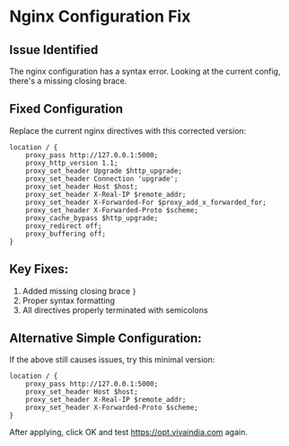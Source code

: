 # Nginx Configuration Fix

## Issue Identified
The nginx configuration has a syntax error. Looking at the current config, there's a missing closing brace.

## Fixed Configuration
Replace the current nginx directives with this corrected version:

```nginx
location / {
    proxy_pass http://127.0.0.1:5000;
    proxy_http_version 1.1;
    proxy_set_header Upgrade $http_upgrade;
    proxy_set_header Connection 'upgrade';
    proxy_set_header Host $host;
    proxy_set_header X-Real-IP $remote_addr;
    proxy_set_header X-Forwarded-For $proxy_add_x_forwarded_for;
    proxy_set_header X-Forwarded-Proto $scheme;
    proxy_cache_bypass $http_upgrade;
    proxy_redirect off;
    proxy_buffering off;
}
```

## Key Fixes:
1. Added missing closing brace `}`
2. Proper syntax formatting
3. All directives properly terminated with semicolons

## Alternative Simple Configuration:
If the above still causes issues, try this minimal version:

```nginx
location / {
    proxy_pass http://127.0.0.1:5000;
    proxy_set_header Host $host;
    proxy_set_header X-Real-IP $remote_addr;
    proxy_set_header X-Forwarded-Proto $scheme;
}
```

After applying, click OK and test https://opt.vivaindia.com again.